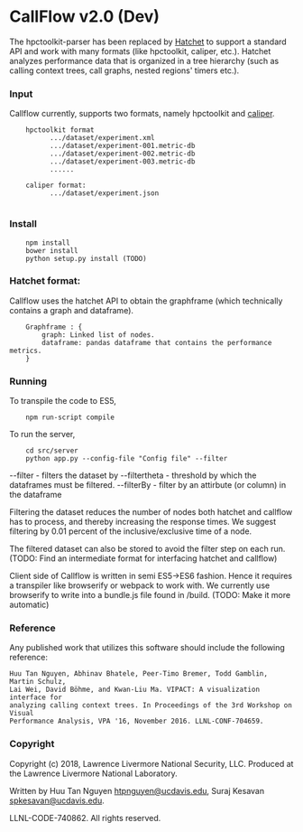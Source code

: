 CallFlow v2.0 (Dev)
============

The hpctoolkit-parser has been replaced by [Hatchet](www.github.com/LLNL/hatchet) to support a standard API and work with many formats (like hpctoolkit, caliper, etc.). Hatchet analyzes performance data that is organized in a tree hierarchy (such as calling context trees, call graphs, nested regions' timers etc.).

### Input

Callflow currently, supports two formats, namely hpctoolkit and [caliper](www.github.com/LLNL/caliper).

```
	hpctoolkit format
		  .../dataset/experiment.xml
	      .../dataset/experiment-001.metric-db
		  .../dataset/experiment-002.metric-db
		  .../dataset/experiment-003.metric-db
		  ......
		  
	caliper format:
		  .../dataset/experiment.json
	
```

### Install 

```
	npm install
	bower install
	python setup.py install (TODO)

```

### Hatchet format: 

Callflow uses the hatchet API to obtain the graphframe (which technically contains a graph and dataframe). 

``` 
	Graphframe : {
		graph: Linked list of nodes.
		dataframe: pandas dataframe that contains the performance metrics.
	}
```

### Running 
To transpile the code to ES5,

```
    npm run-script compile
```
        
To run the server, 

```    
    cd src/server
	python app.py --config-file "Config file" --filter
```

--filter - filters the dataset by 
--filtertheta  - threshold by which the dataframes must be filtered. 
--filterBy - filter by an attirbute (or column) in the dataframe

Filtering the dataset reduces the number of nodes both hatchet and callflow has to process, and thereby increasing the response times. We suggest filtering by 0.01 percent of the inclusive/exclusive time of a node. 

The filtered dataset can also be stored to avoid the filter step on each run. (TODO: Find an intermediate format for interfacing hatchet and callflow)

Client side of Callflow is written in semi ES5->ES6 fashion. Hence it requires a transpiler like browserify or webpack to work with. We currently use browserify to write into a bundle.js file found in /build. (TODO: Make it more automatic)

### Reference

Any published work that utilizes this software should include the following
reference:

```
Huu Tan Nguyen, Abhinav Bhatele, Peer-Timo Bremer, Todd Gamblin, Martin Schulz,
Lai Wei, David Böhme, and Kwan-Liu Ma. VIPACT: A visualization interface for
analyzing calling context trees. In Proceedings of the 3rd Workshop on Visual
Performance Analysis, VPA '16, November 2016. LLNL-CONF-704659.
```

### Copyright

Copyright (c) 2018, Lawrence Livermore National Security, LLC.
Produced at the Lawrence Livermore National Laboratory.

Written by Huu Tan Nguyen <htpnguyen@ucdavis.edu>, Suraj Kesavan <spkesavan@ucdavis.edu>.



LLNL-CODE-740862. All rights reserved.

